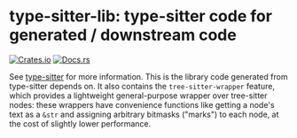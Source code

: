 # type-sitter-lib: type-sitter code for generated / downstream code

[![Crates.io](https://img.shields.io/crates/v/type-sitter-lib.svg)](https://crates.io/crates/type-sitter-lib)
[![Docs.rs](https://docs.rs/type-sitter-lib/badge.svg)](https://docs.rs/type-sitter-lib)

See [type-sitter](https://github.com/Jakobeha/type-sitter#readme) for more information. This is the library code generated from type-sitter depends on. It also contains the `tree-sitter-wrapper` feature, which provides a lightweight general-purpose wrapper over tree-sitter nodes: these wrappers have convenience functions like getting a node's text as a `&str` and assigning arbitrary bitmasks ("marks") to each node, at the cost of slightly lower performance.